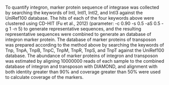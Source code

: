 To quantify integron, marker protein sequence of integrase was collected by searching the keywords of IntI, IntI1, IntI2, and IntI3 against the UniRef100 database. The hits of each of the four keywords above were clustered using CD-HIT (Fu et al., 2012) (parameter: -c 0.90 -s 0.5 -aS 0.5 -g 1 -n 5) to generate representative sequences, and the resulting representative sequences were combined to generate an database of integron marker protein. The database of marker proteins of transposon was prepared according to the method above by searching the keywords of Tnp, TnpA, TnpB, TnpC, TnpM, TnpR, TnpS, and TnpT against the UniRef100 database. The abundance of marker proteins of integron and transposon was estimated by aligning 10000000 reads of each sample to the combined database of integron and transposon with DIAMOND, and alignment with both identity greater than 90% and coverage greater than 50% were used to calculate coverage of the markers.